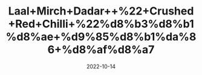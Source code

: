 ---
title: 'Laal+Mirch+Dadar++%22+Crushed+Red+Chilli+%22%d8%b3%d8%b1%d8%ae+%d9%85%d8%b1%da%86+%d8%af%d8%a7'
date: '2022-10-14' 
metatag: '' 
inventory: '0' 
draft: false 
# meta description 
shortDescripton: 'It+is+anti+inflammatory+and+helps+in+weight+loss.'
description: 'Spices'
longdescription: ''
featured: True
# product Price
price: '60.0'
# Product Short Description
shortDescription: 'It+is+anti+inflammatory+and+helps+in+weight+loss.'
productID: '51DB6966-FA23-ED11-9968-005056B3A416'
type: 'products'
category: 'Spices' 
thumnailproduct: 'https://eraconnect.blob.core.windows.net/product-images/aminsaddiquidawakhana/51DB6966-FA23-ED11-9968-005056B3A416.webp' 
images:
  - image: 'https://eraconnect.blob.core.windows.net/product-images/aminsaddiquidawakhana/51DB6966-FA23-ED11-9968-005056B3A416.webp'  
Variants:
---